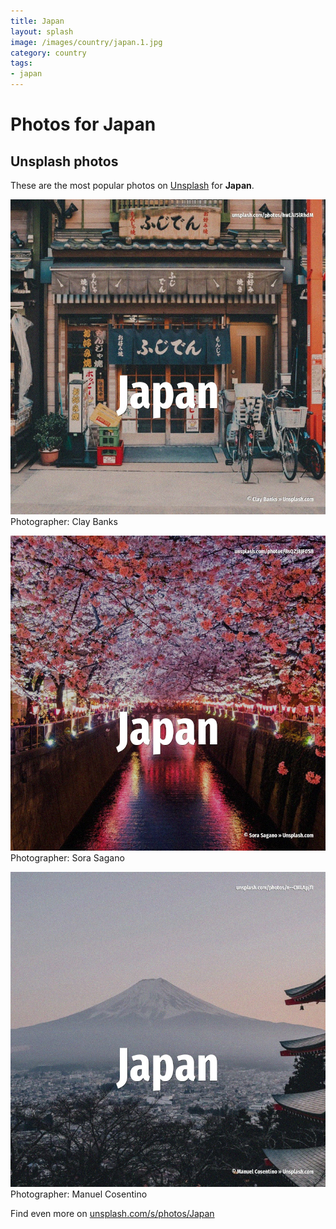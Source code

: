 ```yaml
---
title: Japan
layout: splash
image: /images/country/japan.1.jpg
category: country
tags:
- japan
---
```

# Photos for Japan
 
## Unsplash photos
These are the most popular photos on [Unsplash](https://unsplash.com) for **Japan**.
 
![Japan](/images/country/japan.1.jpg)
Photographer:  Clay Banks
 
![Japan](/images/country/japan.2.jpg)
Photographer:  Sora Sagano
 
![Japan](/images/country/japan.3.jpg)
Photographer:  Manuel Cosentino
 
Find even more on [unsplash.com/s/photos/Japan](https://unsplash.com/s/photos/Japan)
 
